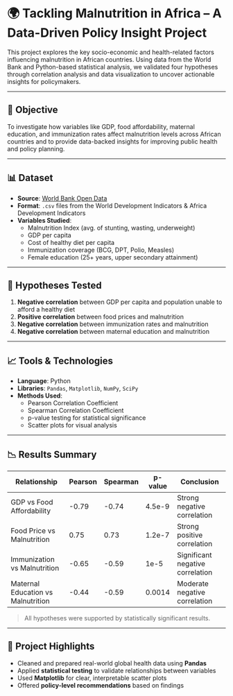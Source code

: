 # 🌍 Tackling Malnutrition in Africa – A Data-Driven Policy Insight Project

This project explores the key socio-economic and health-related factors influencing malnutrition in African countries. Using data from the World Bank and Python-based statistical analysis, we validated four hypotheses through correlation analysis and data visualization to uncover actionable insights for policymakers.

---

## 🧠 Objective

To investigate how variables like GDP, food affordability, maternal education, and immunization rates affect malnutrition levels across African countries and to provide data-backed insights for improving public health and policy planning.

---

## 📊 Dataset

- **Source**: [World Bank Open Data](https://databank.worldbank.org/source/world-development-indicators)
- **Format**: `.csv` files from the World Development Indicators & Africa Development Indicators
- **Variables Studied**:
  - Malnutrition Index (avg. of stunting, wasting, underweight)
  - GDP per capita
  - Cost of healthy diet per capita
  - Immunization coverage (BCG, DPT, Polio, Measles)
  - Female education (25+ years, upper secondary attainment)

---

## 📌 Hypotheses Tested

1. **Negative correlation** between GDP per capita and population unable to afford a healthy diet
2. **Positive correlation** between food prices and malnutrition
3. **Negative correlation** between immunization rates and malnutrition
4. **Negative correlation** between maternal education and malnutrition

---

## 📈 Tools & Technologies

- **Language**: Python
- **Libraries**: `Pandas`, `Matplotlib`, `NumPy`, `SciPy`
- **Methods Used**:
  - Pearson Correlation Coefficient
  - Spearman Correlation Coefficient
  - p-value testing for statistical significance
  - Scatter plots for visual analysis

---

## 📉 Results Summary

| Relationship | Pearson | Spearman | p-value | Conclusion |
|--------------|---------|----------|---------|------------|
| GDP vs Food Affordability | -0.79 | -0.74 | 4.5e-9 | Strong negative correlation |
| Food Price vs Malnutrition | 0.75 | 0.73 | 1.2e-7 | Strong positive correlation |
| Immunization vs Malnutrition | -0.65 | -0.59 | 1e-5 | Significant negative correlation |
| Maternal Education vs Malnutrition | -0.44 | -0.59 | 0.0014 | Moderate negative correlation |

> All hypotheses were supported by statistically significant results.

---

## 🧪 Project Highlights

- Cleaned and prepared real-world global health data using **Pandas**
- Applied **statistical testing** to validate relationships between variables
- Used **Matplotlib** for clear, interpretable scatter plots
- Offered **policy-level recommendations** based on findings


